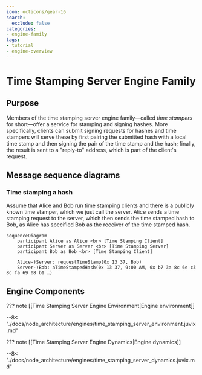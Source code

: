 ```yaml
--- 
icon: octicons/gear-16
search:
  exclude: false
categories:
- engine-family 
tags:
- tutorial
- engine-overview
---
```


# Time Stamping Server Engine Family 

## Purpose 

Members of the time stamping server engine family<!---
--->—called _time stampers_ for short—<!---
--->offer a service for stamping and signing hashes.
More specifically, 
clients can submit signing requests for hashes
and time stampers will serve these by 
first pairing the submitted hash with a local time stamp
and then signing the pair of the time stamp and the hash;
finally, 
the result is sent to a "reply-to" address,
which is part of the client's request. 

## Message sequence diagrams 

### Time stamping a hash

Assume that Alice and Bob run time stamping clients
and there is a publicly known time stamper,
which we just call the server.
Alice sends a time stamping request to the server,
which then sends the time stamped hash to Bob,
as Alice has specified Bob as the receiver of the time stamped hash.

```mermaid
sequenceDiagram
    participant Alice as Alice <br> [Time Stamping Client]
    participant Server as Server <br> [Time Stamping Server]
    participant Bob as Bob <br> [Time Stamping Client]

    Alice-)Server: requestTimeStamp(0x 13 37, Bob)
    Server-)Bob: aTimeStampedHash(0x 13 37, 9:00 AM, 0x b7 3a 8c 6e c3 8c fa 69 08 b1 …)
```

## Engine Components 

??? note [[Time Stamping Server Engine Environment|Engine environment]] 

    
   --8< "./docs/node_architecture/engines/time_stamping_server_environment.juvix.md"

??? note [[Time Stamping Server Engine Dynamics|Engine dynamics]] 

   --8< "./docs/node_architecture/engines/time_stamping_server_dynamics.juvix.md"
